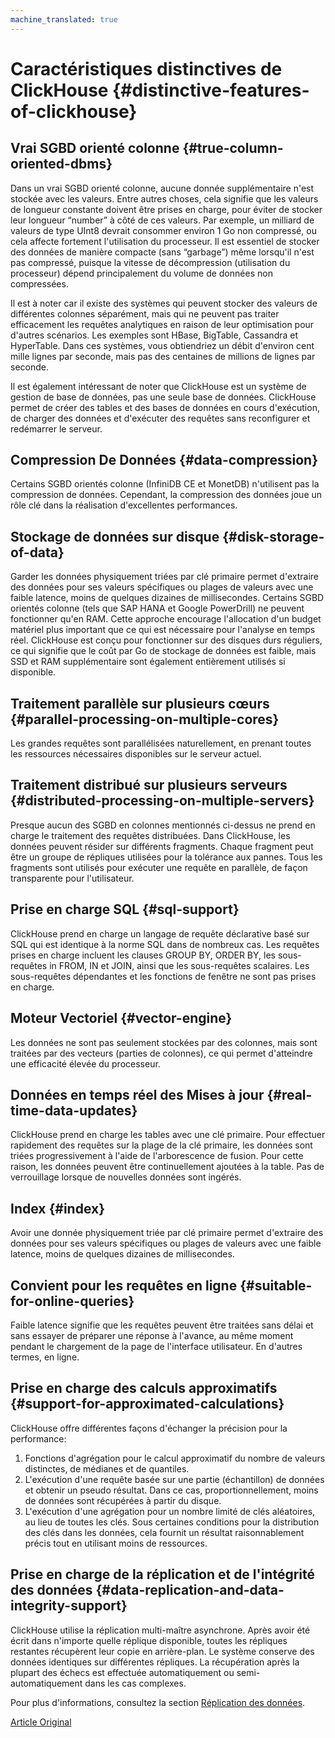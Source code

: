 ```yaml
---
machine_translated: true
---
```


# Caractéristiques distinctives de ClickHouse {#distinctive-features-of-clickhouse}

## Vrai SGBD orienté colonne {#true-column-oriented-dbms}

Dans un vrai SGBD orienté colonne, aucune donnée supplémentaire n'est stockée avec les valeurs. Entre autres choses, cela signifie que les valeurs de longueur constante doivent être prises en charge, pour éviter de stocker leur longueur “number” à côté de ces valeurs. Par exemple, un milliard de valeurs de type UInt8 devrait consommer environ 1 Go non compressé, ou cela affecte fortement l'utilisation du processeur. Il est essentiel de stocker des données de manière compacte (sans “garbage”) même lorsqu'il n'est pas compressé, puisque la vitesse de décompression (utilisation du processeur) dépend principalement du volume de données non compressées.

Il est à noter car il existe des systèmes qui peuvent stocker des valeurs de différentes colonnes séparément, mais qui ne peuvent pas traiter efficacement les requêtes analytiques en raison de leur optimisation pour d'autres scénarios. Les exemples sont HBase, BigTable, Cassandra et HyperTable. Dans ces systèmes, vous obtiendriez un débit d'environ cent mille lignes par seconde, mais pas des centaines de millions de lignes par seconde.

Il est également intéressant de noter que ClickHouse est un système de gestion de base de données, pas une seule base de données. ClickHouse permet de créer des tables et des bases de données en cours d'exécution, de charger des données et d'exécuter des requêtes sans reconfigurer et redémarrer le serveur.

## Compression De Données {#data-compression}

Certains SGBD orientés colonne (InfiniDB CE et MonetDB) n'utilisent pas la compression de données. Cependant, la compression des données joue un rôle clé dans la réalisation d'excellentes performances.

## Stockage de données sur disque {#disk-storage-of-data}

Garder les données physiquement triées par clé primaire permet d'extraire des données pour ses valeurs spécifiques ou plages de valeurs avec une faible latence, moins de quelques dizaines de millisecondes. Certains SGBD orientés colonne (tels que SAP HANA et Google PowerDrill) ne peuvent fonctionner qu'en RAM. Cette approche encourage l'allocation d'un budget matériel plus important que ce qui est nécessaire pour l'analyse en temps réel. ClickHouse est conçu pour fonctionner sur des disques durs réguliers, ce qui signifie que le coût par Go de stockage de données est faible, mais SSD et RAM supplémentaire sont également entièrement utilisés si disponible.

## Traitement parallèle sur plusieurs cœurs {#parallel-processing-on-multiple-cores}

Les grandes requêtes sont parallélisées naturellement, en prenant toutes les ressources nécessaires disponibles sur le serveur actuel.

## Traitement distribué sur plusieurs serveurs {#distributed-processing-on-multiple-servers}

Presque aucun des SGBD en colonnes mentionnés ci-dessus ne prend en charge le traitement des requêtes distribuées.
Dans ClickHouse, les données peuvent résider sur différents fragments. Chaque fragment peut être un groupe de répliques utilisées pour la tolérance aux pannes. Tous les fragments sont utilisés pour exécuter une requête en parallèle, de façon transparente pour l'utilisateur.

## Prise en charge SQL {#sql-support}

ClickHouse prend en charge un langage de requête déclarative basé sur SQL qui est identique à la norme SQL dans de nombreux cas.
Les requêtes prises en charge incluent les clauses GROUP BY, ORDER BY, les sous-requêtes in FROM, IN et JOIN, ainsi que les sous-requêtes scalaires.
Les sous-requêtes dépendantes et les fonctions de fenêtre ne sont pas prises en charge.

## Moteur Vectoriel {#vector-engine}

Les données ne sont pas seulement stockées par des colonnes, mais sont traitées par des vecteurs (parties de colonnes), ce qui permet d'atteindre une efficacité élevée du processeur.

## Données en temps réel des Mises à jour {#real-time-data-updates}

ClickHouse prend en charge les tables avec une clé primaire. Pour effectuer rapidement des requêtes sur la plage de la clé primaire, les données sont triées progressivement à l'aide de l'arborescence de fusion. Pour cette raison, les données peuvent être continuellement ajoutées à la table. Pas de verrouillage lorsque de nouvelles données sont ingérés.

## Index {#index}

Avoir une donnée physiquement triée par clé primaire permet d'extraire des données pour ses valeurs spécifiques ou plages de valeurs avec une faible latence, moins de quelques dizaines de millisecondes.

## Convient pour les requêtes en ligne {#suitable-for-online-queries}

Faible latence signifie que les requêtes peuvent être traitées sans délai et sans essayer de préparer une réponse à l'avance, au même moment pendant le chargement de la page de l'interface utilisateur. En d'autres termes, en ligne.

## Prise en charge des calculs approximatifs {#support-for-approximated-calculations}

ClickHouse offre différentes façons d'échanger la précision pour la performance:

1.  Fonctions d'agrégation pour le calcul approximatif du nombre de valeurs distinctes, de médianes et de quantiles.
2.  L'exécution d'une requête basée sur une partie (échantillon) de données et obtenir un pseudo résultat. Dans ce cas, proportionnellement, moins de données sont récupérées à partir du disque.
3.  L'exécution d'une agrégation pour un nombre limité de clés aléatoires, au lieu de toutes les clés. Sous certaines conditions pour la distribution des clés dans les données, cela fournit un résultat raisonnablement précis tout en utilisant moins de ressources.

## Prise en charge de la réplication et de l'intégrité des données {#data-replication-and-data-integrity-support}

ClickHouse utilise la réplication multi-maître asynchrone. Après avoir été écrit dans n'importe quelle réplique disponible, toutes les répliques restantes récupèrent leur copie en arrière-plan. Le système conserve des données identiques sur différentes répliques. La récupération après la plupart des échecs est effectuée automatiquement ou semi-automatiquement dans les cas complexes.

Pour plus d'informations, consultez la section [Réplication des données](../operations/table_engines/replication.md).

[Article Original](https://clickhouse.tech/docs/en/introduction/distinctive_features/) <!--hide-->
